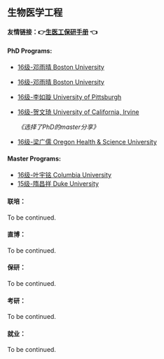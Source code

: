 ## 生物医学工程

#### 友情链接：:point_right:[生医工保研手册](https://docs.qq.com/doc/DRmtoQlhEdm9oSnpD) :point_left:

#### PhD Programs:

  - [16级-邓雨晴 Boston University](grad-application/biomedical-engineering/[US]-16-dengyuqing.md)

  - [16级-邓雨晴 Boston University](grad-application/biomedical-engineering/[US]-16-dengyuqing-1.md)

  - [16级-李如璇 University of Pittsburgh](grad-application/biomedical-engineering/[US]-16-liruxuan.md)

  - [16级-贺文琦 University of California, Irvine](grad-application/biomedical-engineering/[US]-16-hewenqi.md)

    *《选择了PhD的master分享》*

  - [16级-梁广儒 Oregon Health & Science University](grad-application/biomedical-engineering/[US]-16-liangguangru.md)

#### Master Programs:

- [16级-叶宇铭 Columbia University](grad-application/biomedical-engineering/[US]-16-yeyuming.md)
- [15级-隋昌祥 Duke University](grad-application/biomedical-engineering/[US]-15-suichangxiang.md)


#### 联培：

To be continued.

#### 直博：

To be continued.

#### 保研：

To be continued.

#### 考研：

To be continued.

#### 就业：

To be continued.



